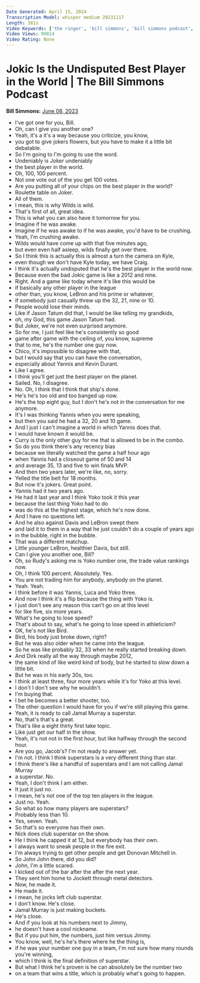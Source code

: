 ```yaml
---
Date Generated: April 15, 2024
Transcription Model: whisper medium 20231117
Length: 381s
Video Keywords: ['the ringer', 'bill simmons', 'bill simmons podcast', 'nba', 'nba finals', 'nba finals game 3', 'game 3', 'breakdown', 'highlights', 'jacoby', 'kevin wildes', 'jokic', 'nikola', 'nikola jokic', 'jamal murray']
Video Views: 99814
Video Rating: None
---
```


# Jokic Is the Undisputed Best Player in the World | The Bill Simmons Podcast
**Bill Simmons:** [June 08, 2023](https://www.youtube.com/watch?v=syXODAoskDA)
*  I've got one for you, Bill.
*  Oh, can I give you another one?
*  Yeah, it's a it's a way because you criticize, you know,
*  you got to give jokers flowers, but you have to make it a little bit debatable.
*  So I'm going to I'm going to use the word.
*  Undeniably is Joker undeniably
*  the best player in the world.
*  Oh, 100, 100 percent.
*  Not one vote out of the you get 100 votes.
*  Are you putting all of your chips on the best player in the world?
*  Roulette table on Joker.
*  All of them.
*  I mean, this is why Wilds is wild.
*  That's first of all, great idea.
*  This is what you can also have it tomorrow for you.
*  Imagine if he was awake.
*  Imagine if he was awake to if he was awake, you'd have to be crushing.
*  Yeah, I'm crushing awake.
*  Wilds would have come up with that five minutes ago,
*  but even even half asleep, wilds finally get over there.
*  So I think this is actually this is almost a turn the camera on Kyle,
*  even though we don't have Kyle today, we have Craig.
*  I think it's actually undisputed that he's the best player in the world now.
*  Because even the bad Jokic game is like a 2012 and nine.
*  Right. And a game like today where it's like this would be
*  if basically any other player in the league
*  other than, you know, LeBron and his prime or whatever,
*  if somebody just casually threw up the 32, 21, nine or 10.
*  People would lose their minds.
*  Like if Jason Tatum did that, I would be like telling my grandkids,
*  oh, my God, this game Jason Tatum had.
*  But Joker, we're not even surprised anymore.
*  So for me, I just feel like he's consistently so good
*  game after game with the ceiling of, you know, supreme
*  that to me, he's the number one guy now.
*  Chico, it's impossible to disagree with that,
*  but I would say that you can have the conversation,
*  especially about Yannis and Kevin Durant.
*  Like I agree.
*  I think you'll get just the best player on the planet.
*  Sailed. No, I disagree.
*  No. Oh, I think that I think that ship's done.
*  He's he's too old and too banged up now.
*  He's the top eight guy, but I don't he's not in the conversation for me anymore.
*  It's I was thinking Yannis when you were speaking,
*  but then you said he had a 32, 20 and 10 game.
*  And I just I can't imagine a world in which Yannis does that.
*  I would have known it would be.
*  Curry is the only other guy for me that is allowed to be in the combo.
*  So do you think there's any recency bias
*  because we literally watched the game a half hour ago
*  when Yannis had a closeout game of 50 and 14
*  and average 35, 13 and five to win finals MVP.
*  And then two years later, we're like, no, sorry.
*  Yelled the title belt for 18 months.
*  But now it's jokers. Great point.
*  Yannis had it two years ago.
*  He had it last year and I think Yoko took it this year
*  because the last thing Yoko had to do
*  was do this at the highest stage, which he's now done.
*  And I have no questions left.
*  And he also against Davis and LeBron swept them
*  and laid it to them in a way that he just couldn't do a couple of years ago
*  in the bubble, right in the bubble.
*  That was a different matchup.
*  Little younger LeBron, healthier Davis, but still.
*  Can I give you another one, Bill?
*  Oh, so Rudy's asking me is Yoko number one, the trade value rankings now.
*  Oh, I think 100 percent. Absolutely. Yes.
*  You are not trading him for anybody, anybody on the planet.
*  Yeah. Yeah.
*  I think before it was Yannis, Luca and Yoko three.
*  And now I think it's a flip because the thing with Yoko is.
*  I just don't see any reason this can't go on at this level
*  for like five, six more years.
*  What's he going to lose speed?
*  That's about to say, what's he going to lose speed in athleticism?
*  OK, he's not like Bird.
*  Bird, his body just broke down, right?
*  But he was also older when he came into the league.
*  So he was like probably 32, 33 when he really started breaking down.
*  And Dirk really all the way through maybe 2012,
*  the same kind of like weird kind of body, but he started to slow down a little bit.
*  But he was in his early 30s, too.
*  I think at least three, four more years while it's for Yoko at this level.
*  I don't I don't see why he wouldn't.
*  I'm buying that.
*  I bet he becomes a better shooter, too.
*  The other question I would have for you if we're still playing this game.
*  Yeah, it is ready to call Jamal Murray a superstar.
*  No, that's that's a great.
*  That's like a eight thirty first take topic.
*  Like just get our half in the show.
*  Yeah, it's not not in the first hour, but like halfway through the second hour.
*  Are you go, Jacob's? I'm not ready to answer yet.
*  I'm not. I think I think superstars is a very different thing than star.
*  I think there's like a handful of superstars and I am not calling Jamal Murray
*  a superstar. No.
*  Yeah, I don't think I am either.
*  It just it just no.
*  I mean, he's not one of the top ten players in the league.
*  Just no. Yeah.
*  So what so how many players are superstars?
*  Probably less than 10.
*  Yes, seven. Yeah.
*  So that's so everyone has their own.
*  Nick does club superstar on the show.
*  He I think he capped it at 12, but everybody has their own.
*  I always want to sneak people in the fire exit.
*  I'm always trying to get other people and get Donovan Mitchell in.
*  So John John there, did you did?
*  John, I'm a little scared.
*  I kicked out of the bar after the after the next year.
*  They sent him home to Jockett through metal detectors.
*  Now, he made it.
*  He made it.
*  I mean, he jocks left club superstar.
*  I don't know. He's close.
*  Jamal Murray is just making buckets.
*  He's close.
*  And if you look at his numbers next to Jimmy,
*  he doesn't have a cool nickname.
*  But if you put him, the numbers, just him versus Jimmy.
*  You know, well, he's he's there where he the thing is,
*  if he was your number one guy in a team, I'm not sure how many rounds you're winning,
*  which I think is the final definition of superstar.
*  But what I think he's proven is he can absolutely be the number two
*  on a team that wins a title, which is probably what's going to happen.
